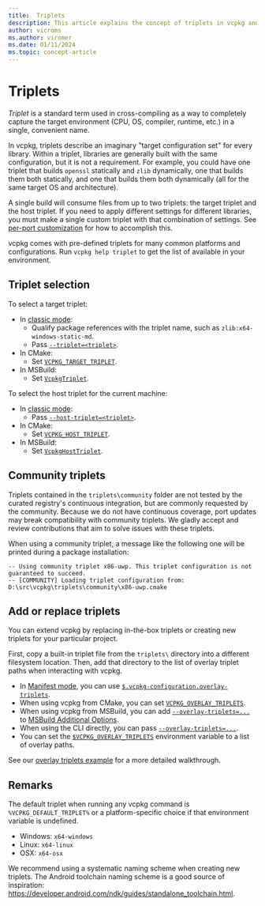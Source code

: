 ```yaml
---
title:  Triplets
description: This article explains the concept of triplets in vcpkg and their capabilities.
author: vicroms
ms.author: viromer
ms.date: 01/11/2024
ms.topic: concept-article
---
```


# Triplets

*Triplet* is a standard term used in cross-compiling as a way to completely
capture the target environment (CPU, OS, compiler, runtime, etc.) in a single,
convenient name.

In vcpkg, triplets describe an imaginary "target configuration set" for every
library. Within a triplet, libraries are generally built with the same
configuration, but it is not a requirement. For example, you could have one
triplet that builds `openssl` statically and `zlib` dynamically, one that
builds them both statically, and one that builds them both dynamically (all for
the same target OS and architecture).

A single build will consume files from up to two triplets: the target triplet
and the host triplet. If you need to apply different settings for different
libraries, you must make a single custom triplet with that combination of
settings. See [per-port
customization](../users/triplets.md#per-port-customization) for how to accomplish this.

vcpkg comes with pre-defined triplets for many common platforms and
configurations. Run `vcpkg help triplet` to get the list of available in your
environment.

## Triplet selection

To select a target triplet:

* In [classic mode](../concepts/classic-mode.md):
  * Qualify package references with the triplet name, such as `zlib:x64-windows-static-md`.
  * Pass [`--triplet=<triplet>`](../commands/common-options.md#triplet).
* In CMake:
  * Set [`VCPKG_TARGET_TRIPLET`](../users/buildsystems/cmake-integration.md#vcpkg_target_triplet).
* In MSBuild:
  * Set [`VcpkgTriplet`](../users/buildsystems/msbuild-integration.md#vcpkgtriplet).

To select the host triplet for the current machine:

* In [classic mode](../concepts/classic-mode.md):
  * Pass [`--host-triplet=<triplet>`](../commands/common-options.md#host-triplet).
* In CMake:
  * Set [`VCPKG_HOST_TRIPLET`](../users/buildsystems/cmake-integration.md#vcpkg_host_triplet).
* In MSBuild:
  * Set [`VcpkgHostTriplet`](../users/buildsystems/msbuild-integration.md#vcpkghosttriplet).

## Community triplets

Triplets contained in the `triplets\community` folder are not tested by the
curated registry's continuous integration, but are commonly requested by the
community. Because we do not have continuous coverage, port updates may break
compatibility with community triplets. We gladly accept and review contributions
that aim to solve issues with these triplets.

When using a community triplet, a message like the following one will be printed
during a package installation:

```console
-- Using community triplet x86-uwp. This triplet configuration is not guaranteed to succeed.
-- [COMMUNITY] Loading triplet configuration from: D:\src\vcpkg\triplets\community\x86-uwp.cmake
```

## <a name="custom-triplets"></a> Add or replace triplets

You can extend vcpkg by replacing in-the-box triplets or creating new triplets
for your particular project.

First, copy a built-in triplet file from the `triplets\` directory into a
different filesystem location. Then, add that directory to the list of overlay
triplet paths when interacting with vcpkg.

* In [Manifest mode](../concepts/manifest-mode.md), you can use
  [`$.vcpkg-configuration.overlay-triplets`](../reference/vcpkg-configuration-json.md#overlay-triplets).
* When using vcpkg from CMake, you can set [`VCPKG_OVERLAY_TRIPLETS`](../users/buildsystems/cmake-integration.md#vcpkg_overlay_triplets).
* When using vcpkg from MSBuild, you can add [`--overlay-triplets=...`][overlay-triplets] to [MSBuild Additional Options](../users/buildsystems/msbuild-integration.md#vcpkg-additional-install-options).
* When using the CLI directly, you can pass [`--overlay-triplets=...`][overlay-triplets].
* You can set the [`$VCPKG_OVERLAY_TRIPLETS`](../users/config-environment.md#vcpkg_overlay_triplets) environment variable to a list of overlay paths.

See our [overlay triplets example](../users/examples/overlay-triplets-linux-dynamic.md)
for a more detailed walkthrough.

[overlay-triplets]: ../commands/common-options.md#overlay-triplets

## Remarks

The default triplet when running any vcpkg command is `%VCPKG_DEFAULT_TRIPLET%`
or a platform-specific choice if that environment variable is undefined.

* Windows: `x64-windows`
* Linux: `x64-linux`
* OSX: `x64-osx`

We recommend using a systematic naming scheme when creating new triplets. The
Android toolchain naming scheme is a good source of inspiration:
<https://developer.android.com/ndk/guides/standalone_toolchain.html>.
